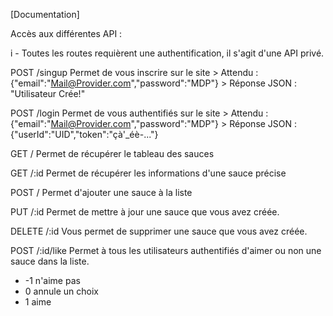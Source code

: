 [Documentation]

Accès aux différentes API :

i - Toutes les routes requièrent une authentification, il s'agit d'une API privé.

POST /singup
Permet de vous inscrire sur le site
    > Attendu : {"email":"Mail@Provider.com","password":"MDP"}
    > Réponse JSON : "Utilisateur Crée!"

POST /login
Permet de vous authentifiés sur le site
    > Attendu : {"email":"Mail@Provider.com","password":"MDP"}
    > Réponse JSON : {"userId":"UID","token":"çà'_éè-..."}

GET /
Permet de récupérer le tableau des sauces

GET /:id
Permet de récupérer les informations d'une sauce précise

POST /
Permet d'ajouter une sauce à la liste

PUT /:id
Permet de mettre à jour une sauce que vous avez créée.

DELETE /:id
Vous permet de supprimer une sauce que vous avez créée.

POST /:id/like
Permet à tous les utilisateurs authentifiés d'aimer ou non une sauce dans la liste.
- -1 n'aime pas
- 0 annule un choix
- 1 aime